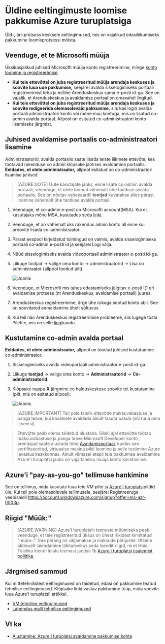 <properties
   pageTitle="Mittetehnilistest eeltingimuste loomise pakkumise Azure'i turuplatsil | Microsoft Azure'i"
   description="Mõista loomine ja juurutamine pakkumise Azure'i turuplatsi teistele ostmiseks."
   services="marketplace-publishing"
   documentationCenter=""
   authors="HannibalSII"
   manager="hascipio"
   editor=""/>

<tags
  ms.service="marketplace"
  ms.devlang="na"
  ms.topic="article"
  ms.tgt_pltfrm="Azure"
  ms.workload="na"
  ms.date="08/18/2016"
  ms.author="hascipio"/>

# <a name="general-prerequisites-for-creating-an-offer-for-the-azure-marketplace"></a>Üldine eeltingimuste loomise pakkumise Azure turuplatsiga
Üld-, äri-protsess kesksele eeltingimused, mis on vajalikud edasiliikumiseks pakkumine loomisprotsessi mõista.

## <a name="ensure-that-you-are-registered-as-a-seller-with-microsoft"></a>Veenduge, et te Microsofti müüja
Üksikasjalikud juhised Microsofti müüja konto registreerimine, minge [konto loomine ja registreerimise](marketplace-publishing-accounts-creation-registration.md).

- **Kui teie ettevõttel on juba registreeritud müüja arendaja keskuses ja soovite luua uue pakkumise,** seejärel avalda sisselogimiseks portaali registreerimist teha ja milline Arenduskeskus sama e-posti id-ga. See on vajalik, et Arenduskeskus ja avaldamise portaal on omavahel lingitud.
- **Kui teie ettevõttel on juba registreeritud müüja arendaja keskuses ja soovite redigeerida olemasolevaid pakkumise,** siis kas login avalda portaali administraatori konto või mõne muu kontoga, mis on lisatud co-admin avalda portaal. Allpool on esitatud co-administraatori konto lisamiseks järgmist.

## <a name="steps-to-add-a-co-admin-in-the-publishing-portal"></a>Juhised avaldamise portaalis co-administraatori lisamine
Administraatorid, avalda portaalis saate lisada teiste liikmete ettevõte, kes töötavad rakenduse co admin klõpsake jaotises avaldamine portaalis. **Eeldades, et olete administraator,** allpool esitatud on co-administraatori lisamise juhised

>[AZURE.NOTE] Uute kasutajate jaoks, enne lisate co-admin avalda portaali, veenduge, et olete loonud vähemalt ühe taotluse avalda portaalis. See on nõutav vahekaardil **tootjad** kuvatakse alles pärast loomine vähemalt ühe taotluse avalda portaal.

1. Veenduge, et co-admin e-post on Microsofti account(MSA). Kui ei, kasutajaks mõne MSA, kasutades seda [linki](https://signup.live.com/signup?uaid=0089f09ccae94043a0f07c2aaf928831&lic=1).
2. Veenduge, et on vähemalt üks rakendus admin konto all enne kui proovite lisada co-administraator.
3. Pärast eespool kirjeldatud toimingud on valmis, avalda sisselogimiseks portaali co-admin e-posti id ja seejärel Logi välja.
4. Nüüd sisselogimiseks avalda videoportaali administraator e-posti id-ga.
5. Liikuge tootjad -> valige oma konto -> administraatorid -> Lisa co administraator (allpool toodud pilt)

    ![Joonis](media/marketplace-publishing-pre-requisites/imgAddAdmin_05.png)

6. Veenduge, et Microsofti mis tahes edastamiseks jälgitav e-posti ID eri avaldamise protsess (nt Arenduskeskus, avaldamise portaali) juures.
7. Arenduskeskus registreerimine, ärge ühe isikuga seotud konto abil. See on soovitatud eemaldamine ühelt sõltuvus.
8. Kui teil näo Arenduskeskus registreerimise probleeme, siis lugege tõsta Piletite, mis on selle [lingi](https://developer.microsoft.com/en-us/windows/support)kaudu.

## <a name="steps-to-delete-a-co-admin-in-the-publishing-portal"></a>Kustutamine co-admin avalda portaal
**Eeldades, et olete administraator,** allpool on toodud juhised kustutamine co-administraator.

1. Sisselogimiseks avalda videoportaali administraator e-posti id-ga.
2. Liikuge **tootjad** -> valige oma konto -> **Administraatorid** -> **Co-administraatorid**.
3. Klõpsake nuppu **X** järgmine co halduskeskuse soovite tot kustutamine (pilt, mis on esitatud allpool).

    ![Joonis](media/marketplace-publishing-pre-requisites/imgDeleteAdmin_03.png)

> [AZURE.IMPORTANT] Teil pole täielik ettevõtte maksuvabastuse ja panga teave, kui kavatsete avaldada ainult tasuta pakub (või tuua oma litsentsi).

> Ettevõtte peab olema täidetud alustada. Siiski ajal ettevõtte töötab maksuvabastuse ja panga teave Microsoft Developer konto, arendajad saate alustada tööd [Avaldamisportaal](https://publish.windowsazure.com), kuidas see sertifitseeritud, virtuaalse masina pildi loomine ja selle testimine Azure lavastus keskkonnas. Ainult viimasel etapil teie pakkumise avaldamine Azure'i turuplatsi jaoks on vaja täieliku müüja konto kinnitamine.

## <a name="acquire-an-azure-pay-as-you-go-subscription"></a>Azure'i "pay-as-you-go" tellimuse hankimine
See on tellimus, mida kasutate luua teie VM pilte ja [Azure'i turuplatsi](https://azure.microsoft.com/marketplace/)pildid üle. Kui teil pole olemasolevale tellimusele, seejärel Registreeruge veebisaidil https://account.windowsazure.com/signup?offer=ms-azr-0003p.

## <a name="sell-from-countries"></a>Riigid "Müük:"
> [AZURE.WARNING]
Azure'i turuplatsilt teenuste müümiseks peab veenduge, et teie registreeritud üksus on ühest riikidest kinnitatud "müüa-:". See piirang on väljamakse ja maksude põhjustel. Otsime aktiivselt laiendamine lähitulevikus seda loendit riigid, nii et Hoia. Täieliku loendi leiate teemast jaotise 1b [Azure'i turuplatsi osalemist poliitika](http://go.microsoft.com/fwlink/?LinkID=526833).

## <a name="next-steps"></a>Järgmised sammud
Kui mittetehnilistest eeltingimused on täidetud, edasi on pakkumine teatud tehnilise eeltingimused. Klõpsake linki vastav pakkumine tüüp, mida soovite luua Azure'i turuplatsil artikkel.

- [VM tehnilise eeltingimused](marketplace-publishing-vm-image-creation-prerequisites.md)
- [Lahendus malli tehnilise eeltingimused](marketplace-publishing-solution-template-creation-prerequisites.md)

## <a name="see-also"></a>Vt ka
- [Alustamine: Azure'i turuplatsi avaldamine pakkumise kohta](marketplace-publishing-getting-started.md)
